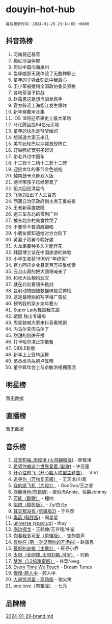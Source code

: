 # douyin-hot-hub

`最后更新时间：2024-01-29 23:14:08 +0800`

## 抖音热榜

1. 河南将迎暴雪
1. 梅尼耶当伴郎
1. 何以中国向海泉州
1. 当伴娘那天我体验了无数种职业
1. 童年的子弹此刻正中我眉心
1. 王小军被撤销全国政协委员资格
1. 各地茶溜子挑战
1. 赵露思这是想当驯龙高手
1. 官方辟谣上海松江发生爆炸
1. 新年穿戴甲合集
1. iOS 18将迎苹果史上最大革新
1. 马化腾回应64亿元买地
1. 童年的快乐是爷爷给的
1. 想知道大家玉米几
1. 美军此轮巴以冲突首现阵亡
1. 订婚强奸案男子起诉
1. 带老外过中国年
1. 十二钗十二椅十二悲十二碑
1. 迎接龙年的春节金色战袍
1. 越南鼓卡点舞双人版
1. 德华带孩子已经带累了
1. 恒大回应清盘令
1. 飞驰2拍出了人生百态
1. 西藏自治区政府副主席王勇被查
1. 王者新英雄敖隐
1. 运三车东北的雪到广州
1. 被东北农村美食馋哭了
1. 不要命不要清醒翻唱
1. 小朋友都知道给对方台阶下
1. 黄瀛子蒋翼今晚好虐
1. 火龙果要种多久才能开花
1. 韩国博士谈在中国旅游的体验
1. 小学生收获1600斤“年终奖”
1. 官方回应企业悬赏百万征集线索
1. 云台山真的把大圆哥喊来了
1. 和张大仙相约武汉
1. 就在此刻看镜头挑战
1. 昆明动物园被救猫咪接受体检
1. 这是最特别的写字楼广告位
1. 预判我的家乡龙年要火
1. Super Lady舞蹈我先跳
1. 嬛嬛 朕出专辑啦
1. 周星驰喊大家来抖音看短剧
1. 内马尔变肉马尔了
1. 甜甜的陷阱开播
1. 打卡哈尔滨正宗俄餐
1. GIDLE新歌
1. 新年上上签转运舞
1. 范丞丞背后抱卢昱晓
1. 董宇辉年会上与俞敏洪相拥落泪

## 明星榜

暂无数据

## 直播榜

暂无数据

## 音乐榜

1. [过季短袖_廖俊涛 (火鸡翻唱版)](https://sf86-cdn-tos.douyinstatic.com/obj/tos-cn-ve-2774/ogQVJl0tRBKxQgZji7YClFEBrVDeHpPTWfCZbQ) - 廖俊涛
1. [希望你被这个世界爱着 (副歌)](https://sf3-cdn-tos.douyinstatic.com/obj/tos-cn-ve-2774/oUHCmWQfZlE3QQBKBeD8rCFLpJzPgCpImhsxMt) - 许亚童
1. [开心往前飞（开心超人联盟主题曲）](https://sf86-cdn-tos.douyinstatic.com/obj/tos-cn-ve-2774/9d8fb7c82cf1421fb93a9fe925275e0a) - VIVI
1. [追寻你（万物复苏版）](https://sf3-cdn-tos.douyinstatic.com/obj/tos-cn-ve-2774/oYeAZJsbjIDit9APmBg8u6uDUQnHmoCf3gbo74) - 王天戈/川青
1. [我的纸飞机（片段2）](https://sf86-cdn-tos.douyinstatic.com/obj/tos-cn-ve-2774/oM2ZrKcg2CD5AeRB2gkeXOFB1IxAGJdZPazYHf) - GooGoo/王之睿
1. [西厢寻他(剪辑版)](https://sf3-cdn-tos.douyinstatic.com/obj/tos-cn-ve-2774/oUsAVfAQKlRNxEv5qxvIB8o5qmIWUcXbzJKJhw) - 唐伯虎Annie、伯爵Johnny
1. [可能（副歌）](https://sf6-cdn-tos.douyinstatic.com/obj/tos-cn-ve-2774/cde1731888894259b333569393c2fb51) - 程响
1. [陷阱（释怀版）](https://sf3-cdn-tos.douyinstatic.com/obj/tos-cn-ve-2774/oE8C21LeZrzKLDFfQYgMzx4GAIHageG5IzayY7) - Zy/白允y
1. [其实都没有 (剪辑版2)](https://sf86-cdn-tos.douyinstatic.com/obj/tos-cn-ve-2774/oEBNQenHZtBhxYjGgUDQk0BCHTigQafgFlbQ7k) - 于冬然
1. [毒药 (释怀版)](https://sf3-cdn-tos.douyinstatic.com/obj/tos-cn-ve-2774/oYILMEAzspdZBIzy4frJNB8ZHPHWAhiwowd4Ad) - 周星星
1. [universe (sped up)](https://sf86-cdn-tos.douyinstatic.com/obj/tos-cn-ve-2774/oIQnurQLDCsdYeegkM4CKuVb23MZBXtX6QB8bv) - thuy
1. [海边探戈](https://sf6-cdn-tos.douyinstatic.com/obj/tos-cn-ve-2774/os9gE0VQCGqt6VQkZDyBBYvfSDY0QFe3vVmubn) - 王鹤棣/王齐铭/朴鲨
1. [你看我多可爱（剪辑版）](https://sf86-cdn-tos.douyinstatic.com/obj/tos-cn-ve-2774/018d241ee66a4a189b2fa9ea2fe3363d) - 宝韵童声
1. [有你在 (第一次见面你的开场白)](https://sf6-cdn-tos.douyinstatic.com/obj/tos-cn-ve-2774/oAthrQ3ClJBfI57uBoFEgNDYtNCZ0TSYQQfxQ0) - 赵露思
1. [最好的安排（主歌2）](https://sf3-cdn-tos.douyinstatic.com/obj/tos-cn-ve-2774/oMMZX1DuHpMwgoDztBmZswgQnbCeeANZxBHkFY) - 旺仔小乔
1. [太阳（全网搜_太阳刘鹏_可听）](https://sf86-cdn-tos.douyinstatic.com/obj/tos-cn-ve-2774/ogWbyIQnlBFImVbeDocRdCIYtBHlbJXgfZMvgz) - 刘鹏
1. [梦游（1.2倍甜蜜版）](https://sf86-cdn-tos.douyinstatic.com/obj/tos-cn-ve-2774/o4gyAUm8hwufoEABmwVIiQtHsFuGzAEEWtNMzo) - 补菜Nveg
1. [Every Time We Touch](https://sf86-cdn-tos.douyinstatic.com/obj/tos-cn-ve-2774/ogN6lUKQeBBfEVhIOMikG1CcJjugxk1tztZyhP) - Dream Tunes
1. [慢慢-颜人中](https://sf86-cdn-tos.douyinstatic.com/obj/tos-cn-ve-2774/ocjHNfBXdBxQNC8ZGAeoLMFTUgtBg8bkExunDC) - 颜人中
1. [人间惊鸿宴 - 现场版](https://sf6-cdn-tos.douyinstatic.com/obj/tos-cn-ve-2774/osF4mrPePAf2Yv8Wfr5fATCHZwL5h1QiGQAKwz) - 指尖笑
1. [one love（剪辑版）](https://sf86-cdn-tos.douyinstatic.com/obj/tos-cn-ve-2774/o4utbbKzHedACBQ0bkG7ZBgUvDQzbBDnYd1f1k) - 七元

## 品牌榜

[2024-01-29-brand.md](2024-01-29-brand.md)
